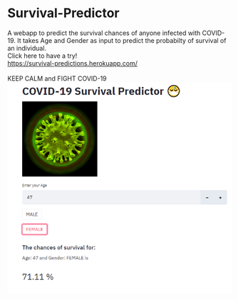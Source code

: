 # Survival-Predictor
A webapp to predict the survival chances of anyone infected with COVID-19.
It takes Age and Gender as input to predict the probabilty of survival of an individual.
<br>Click here to have a try!<br>
https://survival-predictions.herokuapp.com/ <br><br>
KEEP CALM and FIGHT COVID-19
![image](https://github.com/AbhinandanRoul/Survival-Predictor/blob/master/Screenshot.png)
